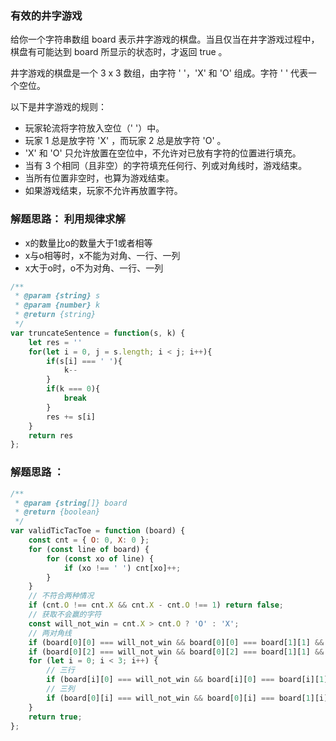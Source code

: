### 有效的井字游戏
给你一个字符串数组 board 表示井字游戏的棋盘。当且仅当在井字游戏过程中，棋盘有可能达到 board 所显示的状态时，才返回 true 。

井字游戏的棋盘是一个 3 x 3 数组，由字符 ' '，'X' 和 'O' 组成。字符 ' ' 代表一个空位。

以下是井字游戏的规则：

- 玩家轮流将字符放入空位（' '）中。
- 玩家 1 总是放字符 'X' ，而玩家 2 总是放字符 'O' 。
- 'X' 和 'O' 只允许放置在空位中，不允许对已放有字符的位置进行填充。
- 当有 3 个相同（且非空）的字符填充任何行、列或对角线时，游戏结束。
- 当所有位置非空时，也算为游戏结束。
- 如果游戏结束，玩家不允许再放置字符。

### 解题思路： 利用规律求解
- x的数量比o的数量大于1或者相等
- x与o相等时，x不能为对角、一行、一列
- x大于o时，o不为对角、一行、一列

```js
/**
 * @param {string} s
 * @param {number} k
 * @return {string}
 */
var truncateSentence = function(s, k) {
    let res = ''
    for(let i = 0, j = s.length; i < j; i++){
        if(s[i] === ' '){
            k--
        }
        if(k === 0){
            break
        }
        res += s[i]
    }
    return res
};
```

### 解题思路 ： 

```js
/**
 * @param {string[]} board
 * @return {boolean}
 */
var validTicTacToe = function (board) {
    const cnt = { O: 0, X: 0 };
    for (const line of board) {
        for (const xo of line) {
            if (xo !== ' ') cnt[xo]++;
        }
    }
    // 不符合两种情况
    if (cnt.O !== cnt.X && cnt.X - cnt.O !== 1) return false;
    // 获取不会赢的字符
    const will_not_win = cnt.X > cnt.O ? 'O' : 'X';
    // 两对角线
    if (board[0][0] === will_not_win && board[0][0] === board[1][1] && board[0][0] === board[2][2]) return false;
    if (board[0][2] === will_not_win && board[0][2] === board[1][1] && board[0][2] === board[2][0]) return false;
    for (let i = 0; i < 3; i++) {
        // 三行
        if (board[i][0] === will_not_win && board[i][0] === board[i][1] && board[i][0] === board[i][2]) return false;
        // 三列
        if (board[0][i] === will_not_win && board[0][i] === board[1][i] && board[0][i] === board[2][i]) return false;
    }
    return true;
};

```
